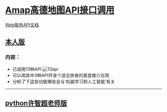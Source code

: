# [Amap高德地图API接口调用](https://lbs.amap.com/)
[Web服务API文档](https://lbs.amap.com/api/webservice/summary/)

## [本人版](https://github.com/G-2000/Amap-API-python/blob/master/%E9%AB%98%E5%BE%B7%E5%9C%B0%E5%9B%BEAPI%E8%B0%83%E7%94%A8week05.ipynb)
### 内容：
 - 已调用13种API
![13api](https://github.com/G-2000/Amap-API-python/blob/master/img/13api.png)
 - 可以用其中3种API开发个适合旅者的美食推介应用
 - 分析了下这些功能哪些会与‘机器学习和人工智能’有关
---
## [python许智超老师版](https://github.com/G-2000/Amap-API-python/blob/master/20%E6%98%A5_API_%E4%BA%BA%E5%B7%A5%E6%99%BA%E8%83%BD%E4%B8%8E%E6%9C%BA%E5%99%A8%E5%AD%A6%E4%B9%A0_week05.ipynb)
